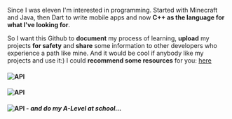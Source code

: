 Since I was eleven I'm interested in programming.
Started with Minecraft and Java, then Dart to write mobile apps and now **C++ as the language for what I've looking for**.

So I want this Github to **document** my process of learning, **upload** my projects **for safety** and **share** some information to other developers who experience a path like mine.
And it would be cool if anybody like my projects and use it:) I could **recommend some resources** for you: [here](https://github.com/Zopnote/zopnote/wiki/Recommend)

#### ![API](https://img.shields.io/badge/Currently_working_on-Ayse-5F9EA0)
#### ![API](https://img.shields.io/badge/Currently_learning-Vulkan_&_Math-DC143C)
#### ![API](https://img.shields.io/badge/Yet_it_is_planned-Update_codebase_of_Shutter,_bring_ayse_forwards-8A2BE2) - *and do my A-Level at school...*
